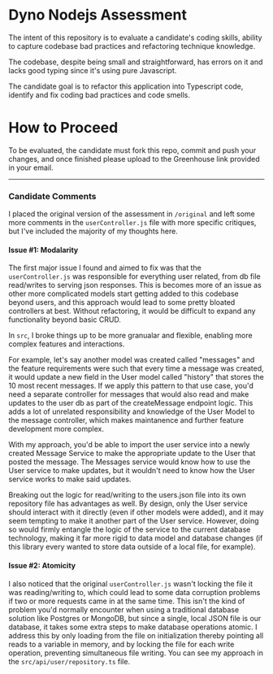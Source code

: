 # Dyno Nodejs Assessment

The intent of this repository is to evaluate a candidate's coding skills, ability 
to capture codebase bad practices and refactoring technique knowledge. 

The codebase, despite being small and straightforward, has errors on it and lacks good typing
since it's using pure Javascript.

The candidate goal is to refactor this application into Typescript code, identify and fix coding
bad practices and code smells. 

# How to Proceed

To be evaluated, the candidate must fork this repo, commit and push your changes, and once finished please upload to the Greenhouse link provided in your email.

---

### Candidate Comments
I placed the original version of the assessment in `/original` and left some more comments in the `userController.js` file with more specific critiques, but I've included the majority of my thoughts here.

#### Issue #1: Modalarity
The first major issue I found and aimed to fix was that the `userController.js` was responsible for everything user related, from db file read/writes to serving json responses. This is becomes more of an issue as other more complicated models start getting added to this codebase beyond users, and this approach would lead to some pretty bloated controllers at best. Without refactoring, it would be difficult to expand any functionality beyond basic CRUD.

In `src`, I broke things up to be more granualar and flexible, enabling more complex features and interactions.

For example, let's say another model was created called "messages" and the feature requirements were such that every time a message was created, it would update a new field in the User model called "history" that stores the 10 most recent messages. If we apply this pattern to that use case, you'd need a separate controller for messages that would also read and make updates to the user db as part of the createMessage endpoint logic. This adds a lot of unrelated responsibility and knowledge of the User Model to the message controller, which makes maintanence and further feature development more complex.

With my approach, you'd be able to import the user service into a newly created Message Service to make the appropriate update to the User that posted the message. The Messages service would know how to use the User service to make updates, but it wouldn't need to know how the User service works to make said updates. 

Breaking out the logic for read/writing to the users.json file into its own repository file has advantages as well. By design, only the User service should interact with it directly (even if other models were added), and it may seem tempting to make it another part of the User service. However, doing so would firmly entangle the logic of the service to the current database technology, making it far more rigid to data model and database changes (if this library every wanted to store data outside of a local file, for example). 

#### Issue #2: Atomicity
I also noticed that the original `userController.js` wasn't locking the file it was reading/writing to, which could lead to some data corruption problems if two or more requests came in at the same time. This isn't the kind of problem you'd normally encounter when using a traditional database solution like Postgres or MongoDB, but since a single, local JSON file is our database, it takes some extra steps to make database operations atomic. I address this by only loading from the file on initialization thereby pointing all reads to a variable in memory, and by locking the file for each write operation, preventing simultaneous file writing. You can see my approach in the `src/api/user/repository.ts` file.
